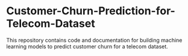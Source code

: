 # Customer-Churn-Prediction-for-Telecom-Dataset
This repository contains code and documentation for building machine learning models to predict customer churn for a telecom dataset. 
